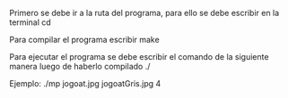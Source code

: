 Primero se debe ir a la ruta del programa, para ello se debe escribir en la terminal
  cd <ruta de la carpeta con el programa>

Para compilar el programa escribir
  make

Para ejecutar el programa se debe escribir el comando de la siguiente manera luego de haberlo compilado
  ./<nombre programa> <nombre de la imagen.jpg> <nombre de la imagen de salida> <cantidad de hebras>

Ejemplo:
  ./mp jogoat.jpg jogoatGris.jpg 4
